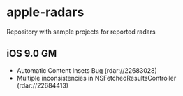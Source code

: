 # apple-radars
Repository with sample projects for reported radars

## iOS 9.0 GM

- Automatic Content Insets Bug (rdar://22683028)
- Multiple inconsistencies in NSFetchedResultsController (rdar://22684413)
